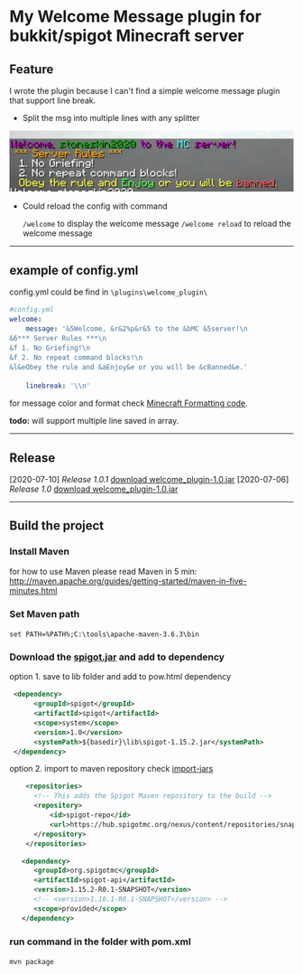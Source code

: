 # My Welcome Message plugin for bukkit/spigot Minecraft server

## Feature

I wrote the plugin because I can't find a simple welcome message plugin that support line break.

- Split the msg into multiple lines with any splitter

![screenshot](./screenshot.jpg)

- Could reload the config with command
  
  `/welcome` to display the welcome message
  `/welcome reload` to reload the welcome message

------

## example of config.yml

config.yml could be find in `\plugins\welcome_plugin\`

```yml
#config.yml
welcome:
    message: '&5Welcome, &r&2%p&r&5 to the &bMC &5server!\n
&6*** Server Rules ***\n
&f 1. No Griefing!\n
&f 2. No repeat command blocks!\n
&l&eObey the rule and &aEnjoy&e or you will be &cBanned&e.'

    linebreak: '\\n'
```

for message color and format check [Minecraft Formatting code](https://minecraft.gamepedia.com/Formatting_codes).

**todo:** will support multiple line saved in array.

------

## Release

[2020-07-10] *Release 1.0.1* [download welcome_plugin-1.0.jar](./release/welcome_plugin-1.0.1.jar)
[2020-07-06] *Release 1.0* [download welcome_plugin-1.0.jar](./release/welcome_plugin-1.0.jar)

------

## Build the project

### Install Maven

for how to use Maven please read Maven in 5 min:
<http://maven.apache.org/guides/getting-started/maven-in-five-minutes.html>

### Set Maven path

`set PATH=%PATH%;C:\tools\apache-maven-3.6.3\bin`

### Download the [spigot.jar](./lib/spigot-1.15.2.jar) and add to dependency

option 1. save to lib folder and add to pow.html dependency

   ```xml
    <dependency>
         <groupId>spigot</groupId>
         <artifactId>spigot</artifactId>
         <scope>system</scope>
         <version>1.0</version>
         <systemPath>${basedir}\lib\spigot-1.15.2.jar</systemPath>
    </dependency>
   ```

option 2. import to maven repository
check [import-jars](http://maven.apache.org/general.html#importing-jars)

```xml
    <repositories>
      <!-- This adds the Spigot Maven repository to the build -->
      <repository>
          <id>spigot-repo</id>
          <url>https://hub.spigotmc.org/nexus/content/repositories/snapshots/</url>
      </repository>
    </repositories>
```

 ```xml
    <dependency>
       <groupId>org.spigotmc</groupId>
       <artifactId>spigot-api</artifactId>
       <version>1.15.2-R0.1-SNAPSHOT</version>
       <!-- <version>1.16.1-R0.1-SNAPSHOT</version> -->
       <scope>provided</scope>
    </dependency>
 ```

### run command in the folder with pom.xml

`mvn package`
